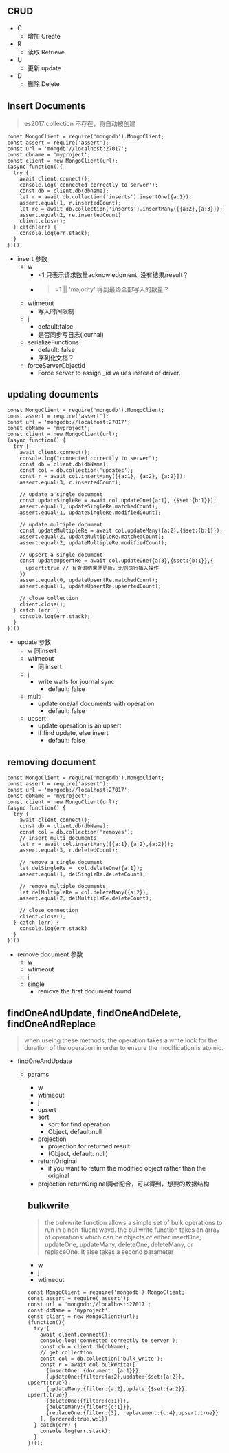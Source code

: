 ## CRUD ##
+ C
  + 增加 Create
+ R
  + 读取 Retrieve
+ U
  + 更新 update
+ D
  + 删除 Delete

## Insert Documents ##
> es2017
> collection 不存在，将自动被创建
```
const MongoClient = require('mongodb').MongoClient;
const assert = require('assert');
const url = 'mongdb://localhost:27017';
const dbname = 'myproject';
const client = new MongoClient(url);
(async function(){
  try {
    await client.connect();
    console.log('connected correctly to server');
    const db = client.db(dbname);
    let r = await db.collection('inserts').insertOne({a:1});
    assert.equal(1, r.insertedCount);
    let re = await db.collection('inserts').insertMany([{a:2},{a:3}]);
    assert.equal(2, re.insertedCount)
    client.close();
  } catch(err) {
    console.log(err.stack);
  }
})();
```
+ insert 参数
  + w
    + <1 只表示请求数量acknowledgment, 没有结果/result？
    + >=1 || 'majority' 得到最终全部写入的数量？
  + wtimeout
    + 写入时间限制 
  + j
    + default:false
    + 是否同步写日志(journal)
  + serializeFunctions
    + default: false
    + 序列化文档？
  + forceServerObjectId
    + Force server to assign _id values instead of driver.

## updating documents ##
```
const MongoClient = require('mongodb').MongoClient;
const assert = require('assert');
const url = 'mongodb://localhost:27017';
const dbName = 'myproject';
const client = new MongoClient(url);
(async function() {
  try {
    await client.connect();
    console.log("connected correctly to server");
    const db = client.db(dbName);
    const col = db.collection('updates');
    const r = await col.insertMany([{a:1}, {a:2}, {a:2}]);
    assert.equal(3, r.insertedCount);

    // update a single document
    const updateSingleRe = await col.updateOne({a:1}, {$set:{b:1}});
    assert.equal(1, updateSingleRe.matchedCount);
    assert.equal(1, updateSingleRe.modifiedCount);

    // update multiple document
    const updateMultipleRe = await col.updateMany({a:2},{$set:{b:1}});
    assert.equal(2, updateMultipleRe.matchedCount);
    assert.equal(2, updateMultipleRe.modifiedCount);

    // upsert a single document
    const updateUpsertRe = await col.updateOne({a:3},{$set:{b:1}},{
      upsert:true // 有查询结果便更新，无则执行插入操作
    })
    assert.equal(0, updateUpsertRe.matchedCount);
    assert.equal(1, updateUpsertRe.upsertedCount);

    // close collection
    client.close();
  } catch (err) {
    console.log(err.stack);
  }
})()
```
+ update 参数
  + w 同insert
  + wtimeout
    + 同 insert
  + j
    + write waits for journal sync
      + default: false
  + multi
    + update one/all documents with operation
      + default: false
  + upsert
    + update operation is an upsert
    + if find update, else insert
      + default: false
  
## removing document ##
```
const MongoClient = require('mongodb').MongoClient;
const assert = require('assert');
const url = 'mongodb://localhost:27017';
const dbName = 'myproject';
const client = new MongoClient(url);
(async function() {
  try {
    await client.connect();
    const db = client.db(dbName);
    const col = db.collection('removes');
    // insert multi documents
    let r = await col.insertMany([{a:1},{a:2},{a:2}]);
    assert.equal(3, r.deletedCount);

    // remove a single document
    let delSingleRe =  col.deleteOne({a:1});
    assert.equal(1, delSingleRe.deleteCount);

    // remove multiple documents
    let delMultipleRe = col.deleteMany({a:2});
    assert.equal(2, delMultipleRe.deleteCount);

    // close connection
    client.close();
  } catch (err) {
    console.log(err.stack)
  }
})()
```
+ remove document 参数
  + w
  + wtimeout
  + j
  + single
    + remove the first document found


## findOneAndUpdate, findOneAndDelete, findOneAndReplace ##
> when useing these methods, the operation takes a write lock for the duration of the operation in order to ensure the modification is atomic.
+ findOneAndUpdate
  + params
    + w
    + wtimeout
    + j
    + upsert
    + sort
      + sort for find operation
      + Object, default:null
    + projection  
      + projection for returned result
      + (Object, default: null)
    + returnOriginal
      + if you want to return the modified object rather than the original
    + projection returnOriginal两者配合，可以得到，想要的数据结构

    ## bulkwrite ##
    > the bulkwrite function allows a simple set of bulk operations to run in a non-fluent wayd.
    > the bullwrite function takes an array of operations which can be objects of either insertOne, updateOne, updateMany, deleteOne, deleteMany, or replaceOne. It alse takes a second parameter
    + w
    + j
    + wtimeout
    ```
    const MongoClient = require('mongodb').MongoClient;
    const assert = require('assert');
    const url = 'mongodb://localhost:27017';
    const dbName = 'myproject';
    const client = new MongoClient(url);
    (function(){
      try {
        await client.connect();
        console.log('connected correctly to server');
        const db = client.db(dbName);
        // get collection
        const col = db.collection('bulk_write');
        const r = await col.bulkWrite([
          {insertOne: {document: {a:1}}},
          {updateOne:{filter:{a:2},update:{$set:{a:2}}, upsert:true}},
          {updateMany:{filter:{a:2},update:{$set:{a:2}}, upsert:true}},
          {deleteOne:{filter:{c:1}}},
          {deleteMany:{filter:{c:1}}},
          {replaceOne:{filter:{3}, replacement:{c:4},upsert:true}}
        ], {ordered:true,w:1})
      } catch(err) {
        console.log(err.stack);
      }
    })();
    ```